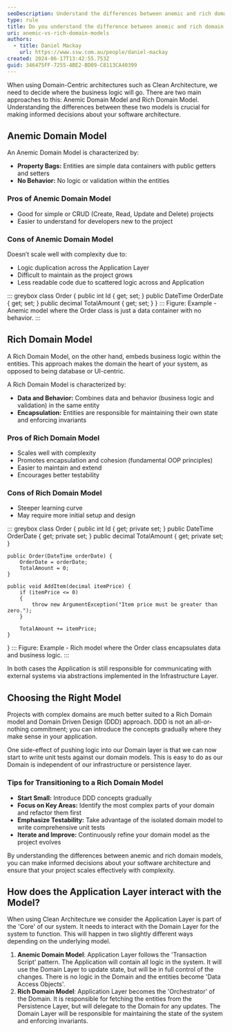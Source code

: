```yaml
---
seoDescription: Understand the differences between anemic and rich domain models to improve your software architecture.
type: rule
title: Do you understand the difference between anemic and rich domain models?
uri: anemic-vs-rich-domain-models
authors:
  - title: Daniel Mackay
    url: https://www.ssw.com.au/people/daniel-mackay
created: 2024-06-17T13:42:55.753Z
guid: 346475FF-7255-4BE2-BD09-C8113CA40399
---
```


When using Domain-Centric architectures such as Clean Architecture, we need to decide where the business logic will go. There are two main approaches to this: Anemic Domain Model and Rich Domain Model. Understanding the differences between these two models is crucial for making informed decisions about your software architecture.

<!--endintro-->

## Anemic Domain Model

An Anemic Domain Model is characterized by:

* **Property Bags:** Entities are simple data containers with public getters and setters
* **No Behavior:** No logic or validation within the entities

### Pros of Anemic Domain Model

* Good for simple or CRUD (Create, Read, Update and Delete) projects
* Easier to understand for developers new to the project

### Cons of Anemic Domain Model

Doesn’t scale well with complexity due to:
* Logic duplication across the Application Layer
* Difficult to maintain as the project grows
* Less readable code due to scattered logic across and Application

::: greybox
class Order {
    public int Id { get; set; }
    public DateTime OrderDate { get; set; }
    public decimal TotalAmount { get; set; }
}
:::
Figure: Example - Anemic model where the Order class is just a data container with no behavior.
:::

## Rich Domain Model

A Rich Domain Model, on the other hand, embeds business logic within the entities. This approach makes the domain the heart of your system, as opposed to being database or UI-centric.

A Rich Domain Model is characterized by:

* **Data and Behavior:** Combines data and behavior (business logic and validation) in the same entity
* **Encapsulation:** Entities are responsible for maintaining their own state and enforcing invariants

### Pros of Rich Domain Model

* Scales well with complexity
* Promotes encapsulation and cohesion (fundamental OOP principles)
* Easier to maintain and extend
* Encourages better testability

### Cons of Rich Domain Model

* Steeper learning curve
* May require more initial setup and design

::: greybox
class Order {
    public int Id { get; private set; }
    public DateTime OrderDate { get; private set; }
    public decimal TotalAmount { get; private set; }

    public Order(DateTime orderDate) {
        OrderDate = orderDate;
        TotalAmount = 0;
    }

    public void AddItem(decimal itemPrice) {
        if (itemPrice <= 0)
        {
            throw new ArgumentException("Item price must be greater than zero.");
        }

        TotalAmount += itemPrice;
    }
}
:::
Figure: Example - Rich model where the Order class encapsulates data and business logic.
:::

In both cases the Application is still responsible for communicating with external systems via abstractions implemented in the Infrastructure Layer.

## Choosing the Right Model

Projects with complex domains are much better suited to a Rich Domain model and Domain Driven Design (DDD) approach. DDD is not an all-or-nothing commitment; you can introduce the concepts gradually where they make sense in your application.

One side-effect of pushing logic into our Domain layer is that we can now start to write unit tests against our domain models. This is easy to do as our Domain is independent of our infrastructure or persistence layer.

### Tips for Transitioning to a Rich Domain Model

* **Start Small:** Introduce DDD concepts gradually
* **Focus on Key Areas:** Identify the most complex parts of your domain and refactor them first
* **Emphasize Testability:** Take advantage of the isolated domain model to write comprehensive unit tests
* **Iterate and Improve:** Continuously refine your domain model as the project evolves

By understanding the differences between anemic and rich domain models, you can make informed decisions about your software architecture and ensure that your project scales effectively with complexity.

## How does the Application Layer interact with the Model?

When using Clean Architecture we consider the Application Layer is part of the 'Core' of our system.  It needs to interact with the Domain Layer for the system to function.  This will happen in two slightly different ways depending on the underlying model.

1. **Anemic Domain Model**: Application Layer follows the 'Transaction Script' pattern. The Application will contain all logic in the system.  It will use the Domain Layer to update state, but will be in full control of the changes.  There is no logic in the Domain and the entities become 'Data Access Objects'.
2. **Rich Domain Model**:  Application Layer becomes the 'Orchestrator' of the Domain.  It is responsible for fetching the entities from the Persistence Layer, but will delegate to the Domain for any updates.  The Domain Layer will be responsible for maintaining the state of the system and enforcing invariants.
